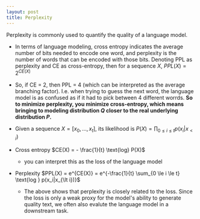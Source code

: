 ```yaml
---
layout: post
title: Perplexity
---
```


Perplexity is commonly used to quantify the quality of a language model.

* In terms of language modeling, cross entropy indicates the average number of bits needed to encode one word, and perplexity is the number of words that can be encoded with those bits. Denoting PPL as perplexity and CE as cross-entropy, then for a sequence $X$, $PPL(X)  = 2^{CE(X)}$

* So, if CE = 2, then PPL = 4 (which can be interpreted as the average branching factor). I.e. when trying to guess the next word, the language model is as confused as if it had to pick between 4 different worrds. **So to minimize perplexity, you minimize cross-entropy, which means bringing to modeling distribution $Q$ closer to the real underlying distribution $P$.** 

* Given a sequence $X = [x_{0}, \ldots, x_{t}]$, its likelihood is $P(X) = \prod_{0 \le i \le t} p(x_i|x_{\lt i})$
* Cross entropy $CE(X) = - \frac{1}{t} \text{log} P(X)$
	* you can interpret this as the loss of the language model 
* Perplexity $PPL(X) = e^{CE(X)} = e^{-\frac{1}{t} \sum_{0 \le i \le t} \text{log } p(x_i|x_{\lt i})}$
	* The above shows that perplexity is closely related to the loss. Since the loss is only a weak proxy for the model's ability to generate quality text, we often also evalute the language model in a downstream task.
